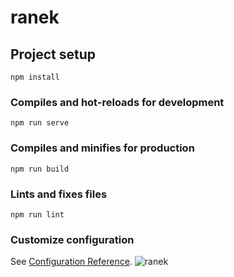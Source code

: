 # ranek

## Project setup
```
npm install
```

### Compiles and hot-reloads for development
```
npm run serve
```

### Compiles and minifies for production
```
npm run build
```

### Lints and fixes files
```
npm run lint
```

### Customize configuration
See [Configuration Reference](https://cli.vuejs.org/config/).
![ranek](https://user-images.githubusercontent.com/110705244/195151003-94813b9a-2483-4cad-afc7-e2abf427f73f.jpg)
